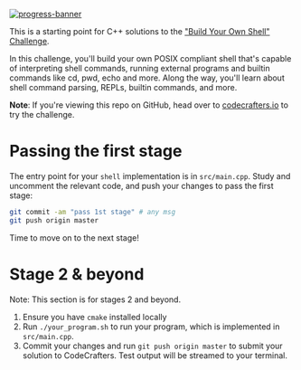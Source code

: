 [![progress-banner](https://backend.codecrafters.io/progress/shell/c183c539-894b-49d3-a6fe-4273f58ea7c4)](https://app.codecrafters.io/users/codecrafters-bot?r=2qF)

This is a starting point for C++ solutions to the
["Build Your Own Shell" Challenge](https://app.codecrafters.io/courses/shell/overview).

In this challenge, you'll build your own POSIX compliant shell that's capable of
interpreting shell commands, running external programs and builtin commands like
cd, pwd, echo and more. Along the way, you'll learn about shell command parsing,
REPLs, builtin commands, and more.

**Note**: If you're viewing this repo on GitHub, head over to
[codecrafters.io](https://codecrafters.io) to try the challenge.

# Passing the first stage

The entry point for your `shell` implementation is in `src/main.cpp`. Study and
uncomment the relevant code, and push your changes to pass the first stage:

```sh
git commit -am "pass 1st stage" # any msg
git push origin master
```

Time to move on to the next stage!

# Stage 2 & beyond

Note: This section is for stages 2 and beyond.

1. Ensure you have `cmake` installed locally
1. Run `./your_program.sh` to run your program, which is implemented in
   `src/main.cpp`.
1. Commit your changes and run `git push origin master` to submit your solution
   to CodeCrafters. Test output will be streamed to your terminal.
